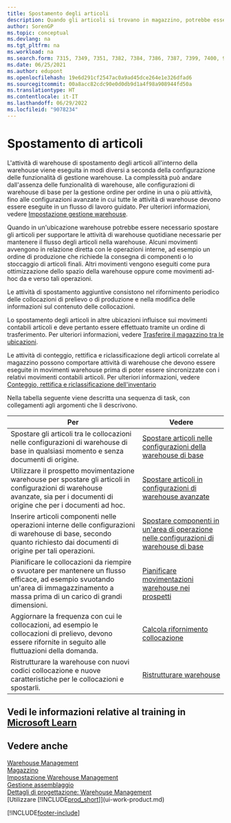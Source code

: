 ```yaml
---
title: Spostamento degli articoli
description: Quando gli articoli si trovano in magazzino, potrebbe essere necessario spostarli per supportare le attività di warehouse quotidiane necessarie per mantenere il flusso degli articoli nella warehouse.
author: SorenGP
ms.topic: conceptual
ms.devlang: na
ms.tgt_pltfrm: na
ms.workload: na
ms.search.form: 7315, 7349, 7351, 7382, 7384, 7386, 7387, 7399, 7400, 9314, 9330, 9345
ms.date: 06/25/2021
ms.author: edupont
ms.openlocfilehash: 19e6d291cf2547ac0a9ad45dce264e1e326dfad6
ms.sourcegitcommit: 00a8acc82cdc90e0d0db9d1a4f98a908944fd50a
ms.translationtype: HT
ms.contentlocale: it-IT
ms.lasthandoff: 06/29/2022
ms.locfileid: "9078234"
---
```

# <a name="moving-items"></a>Spostamento di articoli

L'attività di warehouse di spostamento degli articoli all'interno della warehouse viene eseguita in modi diversi a seconda della configurazione delle funzionalità di gestione warehouse. La complessità può andare dall'assenza delle funzionalità di warehouse, alle configurazioni di warehouse di base per la gestione ordine per ordine in una o più attività, fino alle configurazioni avanzate in cui tutte le attività di warehouse devono essere eseguite in un flusso di lavoro guidato. Per ulteriori informazioni, vedere [Impostazione gestione warehouse](warehouse-setup-warehouse.md).

Quando in un'ubicazione warehouse potrebbe essere necessario spostare gli articoli per supportare le attività di warehouse quotidiane necessarie per mantenere il flusso degli articoli nella warehouse. Alcuni movimenti avvengono in relazione diretta con le operazioni interne, ad esempio un ordine di produzione che richiede la consegna di componenti o lo stoccaggio di articoli finali. Altri movimenti vengono eseguiti come pura ottimizzazione dello spazio della warehouse oppure come movimenti ad-hoc da e verso tali operazioni.

Le attività di spostamento aggiuntive consistono nel rifornimento periodico delle collocazioni di prelievo o di produzione e nella modifica delle informazioni sul contenuto delle collocazioni.

Lo spostamento degli articoli in altre ubicazioni influisce sui movimenti contabili articoli e deve pertanto essere effettuato tramite un ordine di trasferimento. Per ulteriori informazioni, vedere [Trasferire il magazzino tra le ubicazioni](inventory-how-transfer-between-locations.md).  

Le attività di conteggio, rettifica e riclassificazione degli articoli correlate al magazzino possono comportare attività di warehouse che devono essere eseguite in movimenti warehouse prima di poter essere sincronizzate con i relativi movimenti contabili articoli. Per ulteriori informazioni, vedere [Conteggio, rettifica e riclassificazione dell'inventario](inventory-how-count-adjust-reclassify.md)  

 Nella tabella seguente viene descritta una sequenza di task, con collegamenti agli argomenti che li descrivono.   

|**Per**|**Vedere**|  
|------------|-------------|  
|Spostare gli articoli tra le collocazioni nelle configurazioni di warehouse di base in qualsiasi momento e senza documenti di origine.|[Spostare articoli nelle configurazioni della warehouse di base](warehouse-how-to-move-items-ad-hoc-in-basic-warehousing.md)|
|Utilizzare il prospetto movimentazione warehouse per spostare gli articoli in configurazioni di warehouse avanzate, sia per i documenti di origine che per i documenti ad hoc.|[Spostare articoli in configurazioni di warehouse avanzate](warehouse-how-to-move-items-in-advanced-warehousing.md)|  
|Inserire articoli componenti nelle operazioni interne delle configurazioni di warehouse di base, secondo quanto richiesto dai documenti di origine per tali operazioni.|[Spostare componenti in un'area di operazione nelle configurazioni di warehouse di base](warehouse-how-to-move-components-to-an-operation-area-in-basic-warehousing.md)|
|Pianificare le collocazioni da riempire o svuotare per mantenere un flusso efficace, ad esempio svuotando un'area di immagazzinamento a massa prima di un carico di grandi dimensioni.|[Pianificare movimentazioni warehouse nei prospetti](warehouse-how-to-plan-warehouse-movements-in-worksheets.md)|
|Aggiornare la frequenza con cui le collocazioni, ad esempio le collocazioni di prelievo, devono essere rifornite in seguito alle fluttuazioni della domanda.|[Calcola rifornimento collocazione](warehouse-how-to-calculate-bin-replenishment.md)|
|Ristrutturare la warehouse con nuovi codici collocazione e nuove caratteristiche per le collocazioni e spostarli.|[Ristrutturare warehouse](warehouse-how-to-restructure-warehouses.md)|  

## <a name="see-related-training-at-microsoft-learn"></a>Vedi le informazioni relative al training in [Microsoft Learn](/learn/modules/manage-internal-warehouse-processes/)

## <a name="see-also"></a>Vedere anche

[Warehouse Management](warehouse-manage-warehouse.md)  
[Magazzino](inventory-manage-inventory.md)  
[Impostazione Warehouse Management](warehouse-setup-warehouse.md)  
[Gestione assemblaggio](assembly-assemble-items.md)  
[Dettagli di progettazione: Warehouse Management](design-details-warehouse-management.md)  
[Utilizzare [!INCLUDE[prod_short](includes/prod_short.md)]](ui-work-product.md)


[!INCLUDE[footer-include](includes/footer-banner.md)]